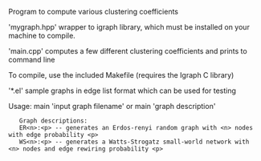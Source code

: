 Program to compute various clustering coefficients

'mygraph.hpp' wrapper to igraph library, which must be installed on your machine to compile.

'main.cpp' computes a few different clustering coefficients and prints to command line

To compile, use the included Makefile (requires the Igraph C library)

'*.el' sample graphs in edge list format which can be used for testing

Usage: main 'input graph filename' 
       or main 'graph description'

       Graph descriptions:
       ER<n>:<p> -- generates an Erdos-renyi random graph with <n> nodes with edge probability <p>
       WS<n>:<p> -- generates a Watts-Strogatz small-world network with <n> nodes and edge rewiring probability <p>
